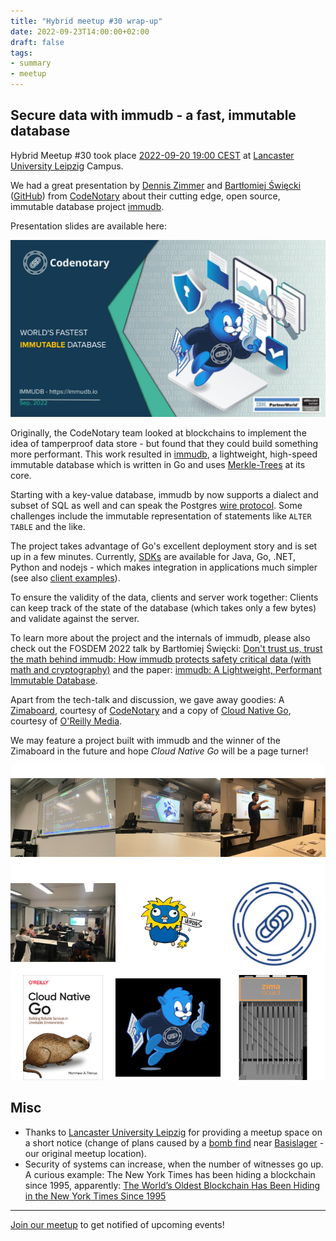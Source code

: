 ```yaml
---
title: "Hybrid meetup #30 wrap-up"
date: 2022-09-23T14:00:00+02:00
draft: false
tags:
- summary
- meetup
---
```


## Secure data with immudb - a fast, immutable database

Hybrid Meetup #30 took place [2022-09-20 19:00
CEST](https://www.meetup.com/leipzig-golang/events/286871365/) at [Lancaster
University Leipzig](https://www.lancasterleipzig.de/) Campus.

We had a great presentation by [Dennis
Zimmer](https://www.linkedin.com/in/denniszimmer) and [Bartłomiej
Święcki](https://www.linkedin.com/in/bswiecki/)
([GitHub](https://github.com/byo)) from [CodeNotary](https://codenotary.com/)
about their cutting edge, open source, immutable database project
[immudb](https://immudb.io/).

Presentation slides are available here:

[![](/downloads/codenotary-immudb_Sep-22_dz_1.pptx_cover.png)](https://golangleipzig.space/downloads/codenotary-immudb_Sep-22_dz_1.pptx.pdf)

Originally, the CodeNotary team looked at blockchains to implement the idea of
tamperproof data store - but found that they could build something more performant.
This work resulted in [immudb](https://immudb.io), a lightweight, high-speed
immutable database which is written in Go and uses
[Merkle-Trees](https://en.wikipedia.org/wiki/Merkle_tree) at its core.

Starting with a key-value database, immudb by now supports a dialect and subset
of SQL as well and can speak the Postgres [wire
protocol](https://www.postgresql.org/docs/current/protocol.html). Some
challenges include the immutable representation of statements like `ALTER
TABLE` and the like.

The project takes advantage of Go's excellent deployment story and is set up in
a few minutes. Currently, [SDKs](https://github.com/codenotary/immudb#how-to-integrate-immudb-in-your-application) are available for
Java, Go, .NET, Python and nodejs - which makes integration in applications
much simpler (see also
[client examples](https://github.com/codenotary/immudb-client-examples)).

To ensure the validity of the data, clients and server work together: Clients
can keep track of the state of the database (which takes only a few bytes) and
validate against the server.

To learn more about the project and the internals of immudb, please also check
out the FOSDEM 2022 talk by Bartłomiej Święcki: [Don't trust us, trust the math
behind immudb: How immudb protects safety critical data (with math and
cryptography)](https://archive.fosdem.org/2022/schedule/event/safety_dont_trust_us_trust_the_math_behind_immudb/) and the paper: [immudb: A Lightweight, Performant Immutable
Database](http://codenotary.s3.amazonaws.com/Research-Paper-immudb-CodeNotary_v3.0.pdf).

Apart from the tech-talk and discussion, we gave away goodies: A
[Zimaboard](https://www.zimaboard.com/), courtesy of
[CodeNotary](https://codenotary.com/) and a copy of [Cloud Native
Go](https://learning.oreilly.com/library/view/cloud-native-go/9781492076322/),
courtesy of [O'Reilly Media](https://www.oreilly.com/pub/cpc/323592).

We may feature a project built with immudb and the winner of the Zimaboard in
the future and hope *Cloud Native Go* will be a page turner!

![](/images/meetup-30-tile.png)


## Misc

* Thanks to [Lancaster University Leipzig](https://www.lancasterleipzig.de/) for providing a meetup space on a short notice (change of plans
caused by a [bomb
find](http://web.archive.org/web/20220923115054/https://www.mdr.de/nachrichten/sachsen/leipzig/bombe-entschaerft-evakuierung-sperrkreis-polizei-100.html)
near [Basislager](https://www.basislager.co/) - our original meetup location).
* Security of systems can increase, when the number of witnesses go up. A
  curious example: The New York Times has been hiding a blockchain since 1995,
apparently: [The World’s Oldest Blockchain Has Been Hiding in the New York
Times Since
1995](https://www.vice.com/en/article/j5nzx4/what-was-the-first-blockchain)

----

[Join our meetup](https://www.meetup.com/Leipzig-Golang) to get notified of
upcoming events!


